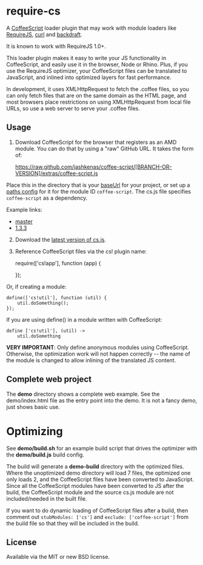 # require-cs

A [CoffeeScript](http://jashkenas.github.com/coffee-script/) loader plugin
that may work with module loaders like [RequireJS](http://requirejs.org),
[curl](https://github.com/unscriptable/curl) and
[backdraft](http://bdframework.org/bdLoad/docs/bdLoad-tutorial/bdLoad-tutorial.html).

It is known to work with RequireJS 1.0+.

This loader plugin makes it easy to write your JS functionality in CoffeeScript,
and easily use it in the browser, Node or Rhino. Plus, if you use the RequireJS
optimizer, your CoffeeScript files can be translated to JavaScript, and inlined
into optimized layers for fast performance.

In development, it uses XMLHttpRequest to fetch the .coffee files, so you can only
fetch files that are on the same domain as the HTML page, and most browsers place
restrictions on using XMLHttpRequest from local file URLs, so use a web server to
serve your .coffee files.

## Usage <a name="usage"></a>

1) Download CoffeeScript for the browser that registers as an AMD module. You
can do that by using a "raw" GitHub URL. It takes the form of:

    https://raw.github.com/jashkenas/coffee-script/[BRANCH-OR-VERSION]/extras/coffee-script.js

Place this in the directory that is your
[baseUrl](http://requirejs.org/docs/api.html#config-baseUrl) for your project,
or set up a [paths config](http://requirejs.org/docs/api.html#config-paths)
for it for the module ID `coffee-script`. The cs.js file specifies `coffee-script`
as a dependency.

Example links:

* [master](https://raw.github.com/jashkenas/coffee-script/master/extras/coffee-script.js)
* [1.3.3](https://raw.github.com/jashkenas/coffee-script/1.3.3/extras/coffee-script.js)

2) Download the [latest version of cs.js](https://raw.github.com/jrburke/require-cs/latest/cs.js).

3) Reference CoffeeScript files via the cs! plugin name:

    require(['cs!app'], function (app) {

    });

Or, if creating a module:

    define(['cs!util'], function (util) {
        util.doSomething();
    });

If you are using define() in a module written with CoffeeScript:

    define ['cs!util'], (util) ->
        util.doSomething

**VERY IMPORTANT**: Only define anonymous modules using CoffeeScript. Otherwise,
the optimization work will not happen correctly -- the name of the module is changed
to allow inlining of the translated JS content.

## Complete web project <a name="demo"></a>

The **demo** directory shows a complete web example. See the demo/index.html file
as the entry point into the demo. It is not a fancy demo, just shows basic use.

# Optimizing <a name="optimizing"></a>

See **demo/build.sh** for an example build script that drives the optimizer with
the **demo/build.js** build config.

The build will generate a **demo-build** directory with the optimized files. Where
the unoptimized demo directory will load 7 files, the optimized one only loads 2,
and the CoffeeScript files have been converted to JavaScript. Since all the CoffeeScript
modules have been converted to JS after the build, the CoffeeScript module and
the source cs.js module are not included/needed in the built file.

If you want to do dynamic loading of CoffeeScript files after a build, then
comment out `stubModules: ['cs']` and `exclude: ['coffee-script']` from the build
file so that they will be included in the build.

## License <a name="license"></a>

Available via the MIT or new BSD license.
